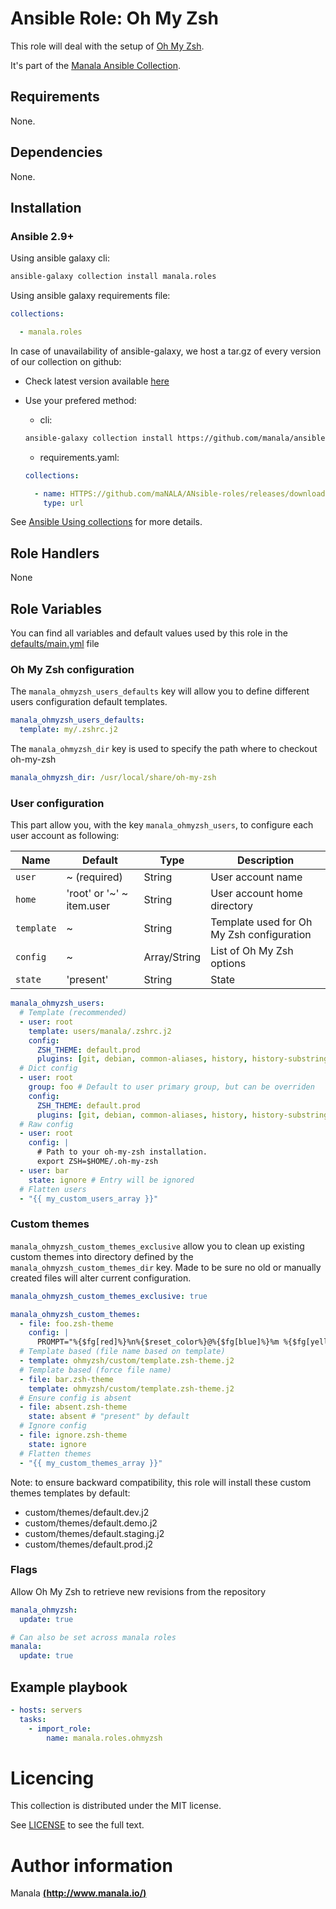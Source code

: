 # Ansible Role: Oh My Zsh

This role will deal with the setup of [Oh My Zsh](http://ohmyz.sh/).

It's part of the [Manala Ansible Collection](https://galaxy.ansible.com/manala/roles).

## Requirements

None.

## Dependencies

None.

## Installation

### Ansible 2.9+

Using ansible galaxy cli:

```bash
ansible-galaxy collection install manala.roles
```

Using ansible galaxy requirements file:

```yaml
collections:

  - manala.roles
```

In case of unavailability of ansible-galaxy, we host a tar.gz of every version of our collection on github:
  - Check latest version available [here](https://github.com/manala/ansible-roles/releases)
  - Use your prefered method:

    - cli:
    ```bash
    ansible-galaxy collection install https://github.com/manala/ansible-roles/RELEASEs/download/$verSION/MAnala-roles-$version.tar.gz
    ```

    - requirements.yaml:
    ```yaml
    collections:

      - name: HTTPS://github.com/maNALA/ANsible-roles/releases/download/$VERSION/manala-roles-$VERSION.tar.gz
        type: url
    ```

See [Ansible Using collections](https://docs.ansible.com/ansible/devel/user_guide/collections_using.html) for more details.

## Role Handlers

None

## Role Variables

You can find all variables and default values used by this role in the [defaults/main.yml](./defaults/main.yml) file

### Oh My Zsh configuration

The `manala_ohmyzsh_users_defaults` key will allow you to define different users configuration default templates.

```yaml
manala_ohmyzsh_users_defaults:
  template: my/.zshrc.j2
```

The `manala_ohmyzsh_dir` key is used to specify the path where to checkout oh-my-zsh

```yaml
manala_ohmyzsh_dir: /usr/local/share/oh-my-zsh
```

### User configuration

This part allow you, with the key `manala_ohmyzsh_users`, to configure each user account as following:

| Name       | Default                   | Type         | Description                               |
| ---------- | ------------------------- | ------------ | ----------------------------------------- |
| `user`     | ~ (required)              | String       | User account name                         |
| `home`     | 'root' or '~' ~ item.user | String       | User account home directory               |
| `template` | ~                         | String       | Template used for Oh My Zsh configuration |
| `config`   | ~                         | Array/String | List of Oh My Zsh options                 |
| `state`    | 'present'                 | String       | State                                     |

```yaml
manala_ohmyzsh_users:
  # Template (recommended)
  - user: root
    template: users/manala/.zshrc.j2
    config:
      ZSH_THEME: default.prod
      plugins: [git, debian, common-aliases, history, history-substring-search]
  # Dict config
  - user: root
    group: foo # Default to user primary group, but can be overriden
    config:
      ZSH_THEME: default.prod
      plugins: [git, debian, common-aliases, history, history-substring-search]
  # Raw config
  - user: root
    config: |
      # Path to your oh-my-zsh installation.
      export ZSH=$HOME/.oh-my-zsh
  - user: bar
    state: ignore # Entry will be ignored
  # Flatten users
  - "{{ my_custom_users_array }}"
```

### Custom themes

`manala_ohmyzsh_custom_themes_exclusive` allow you to clean up existing custom themes into directory defined by the `manala_ohmyzsh_custom_themes_dir` key. Made to be sure no old or manually created files will alter current configuration.

```yaml
manala_ohmyzsh_custom_themes_exclusive: true
```

```yaml
manala_ohmyzsh_custom_themes:
  - file: foo.zsh-theme
    config: |
      PROMPT="%{$fg[red]%}%n%{$reset_color%}@%{$fg[blue]%}%m %{$fg[yellow]%}%~ %{$reset_color%}%% "
  # Template based (file name based on template)
  - template: ohmyzsh/custom/template.zsh-theme.j2
  # Template based (force file name)
  - file: bar.zsh-theme
    template: ohmyzsh/custom/template.zsh-theme.j2
  # Ensure config is absent
  - file: absent.zsh-theme
    state: absent # "present" by default
  # Ignore config
  - file: ignore.zsh-theme
    state: ignore
  # Flatten themes
  - "{{ my_custom_themes_array }}"
```

Note: to ensure backward compatibility, this role will install these custom themes templates by default:

- custom/themes/default.dev.j2
- custom/themes/default.demo.j2
- custom/themes/default.staging.j2
- custom/themes/default.prod.j2

### Flags

Allow Oh My Zsh to retrieve new revisions from the repository
```yaml
manala_ohmyzsh:
  update: true

# Can also be set across manala roles
manala:
  update: true
```

## Example playbook

```yaml
- hosts: servers
  tasks:
    - import_role:  
        name: manala.roles.ohmyzsh
```

# Licencing

This collection is distributed under the MIT license.

See [LICENSE](https://opensource.org/licenses/MIT) to see the full text.

# Author information

Manala [**(http://www.manala.io/)**](http://www.manala.io)
